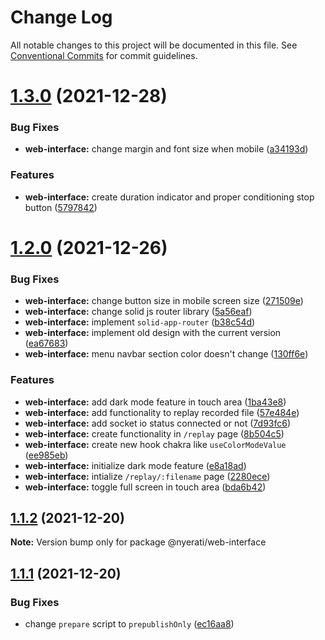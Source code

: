 # Change Log

All notable changes to this project will be documented in this file.
See [Conventional Commits](https://conventionalcommits.org) for commit guidelines.

# [1.3.0](https://github.com/reacto11mecha/nyerati/compare/@nyerati/web-interface@1.2.0...@nyerati/web-interface@1.3.0) (2021-12-28)

### Bug Fixes

- **web-interface:** change margin and font size when mobile ([a34193d](https://github.com/reacto11mecha/nyerati/commit/a34193d210dac94e2241c47fca448d0a10397823))

### Features

- **web-interface:** create duration indicator and proper conditioning stop button ([5797842](https://github.com/reacto11mecha/nyerati/commit/5797842605e6c8891093483c65382edfceddf38d))

# [1.2.0](https://github.com/reacto11mecha/nyerati/compare/@nyerati/web-interface@1.1.2...@nyerati/web-interface@1.2.0) (2021-12-26)

### Bug Fixes

- **web-interface:** change button size in mobile screen size ([271509e](https://github.com/reacto11mecha/nyerati/commit/271509eebd44e4afd80fd9f98c93b4394aa638bf))
- **web-interface:** change solid js router library ([5a56eaf](https://github.com/reacto11mecha/nyerati/commit/5a56eaf1b398c614eb4821248c89a71d1ffc99b7))
- **web-interface:** implement `solid-app-router` ([b38c54d](https://github.com/reacto11mecha/nyerati/commit/b38c54d96ba520ccba95076b2605e8c52931f63f))
- **web-interface:** implement old design with the current version ([ea67683](https://github.com/reacto11mecha/nyerati/commit/ea67683c63673bab89aa53a3acaf1d910e6ec5df))
- **web-interface:** menu navbar section color doesn't change ([130ff6e](https://github.com/reacto11mecha/nyerati/commit/130ff6e528f7534a894192d22ece9cd56d357e8d))

### Features

- **web-interface:** add dark mode feature in touch area ([1ba43e8](https://github.com/reacto11mecha/nyerati/commit/1ba43e8372a91f1bf92e8cd412f12f02dd7c22f5))
- **web-interface:** add functionality to replay recorded file ([57e484e](https://github.com/reacto11mecha/nyerati/commit/57e484e0c5fc5d2b618cb49ff4b1d9a9652a3977))
- **web-interface:** add socket io status connected or not ([7d93fc6](https://github.com/reacto11mecha/nyerati/commit/7d93fc6097e2a522bcf046f536d18487157f52f1))
- **web-interface:** create functionality in `/replay` page ([8b504c5](https://github.com/reacto11mecha/nyerati/commit/8b504c5610aefb0ef0cbb5ce9d3a83ad840edadc))
- **web-interface:** create new hook chakra like `useColorModeValue` ([ee985eb](https://github.com/reacto11mecha/nyerati/commit/ee985eb8a4538a4f7bc8c4311efc53961a36991d))
- **web-interface:** initialize dark mode feature ([e8a18ad](https://github.com/reacto11mecha/nyerati/commit/e8a18ad923e30c1df688135aa001a3e3384f3fae))
- **web-interface:** intialize `/replay/:filename` page ([2280ece](https://github.com/reacto11mecha/nyerati/commit/2280ece0ce0c61a72e767ec963b427c43e0d5c9e))
- **web-interface:** toggle full screen in touch area ([bda6b42](https://github.com/reacto11mecha/nyerati/commit/bda6b4243fb481cd55fffbab545c2296f993d000))

## [1.1.2](https://github.com/reacto11mecha/nyerati/compare/@nyerati/web-interface@1.1.1...@nyerati/web-interface@1.1.2) (2021-12-20)

**Note:** Version bump only for package @nyerati/web-interface

## [1.1.1](https://github.com/reacto11mecha/nyerati/compare/@nyerati/web-interface@1.1.0...@nyerati/web-interface@1.1.1) (2021-12-20)

### Bug Fixes

- change `prepare` script to `prepublishOnly` ([ec16aa8](https://github.com/reacto11mecha/nyerati/commit/ec16aa87a3c0e3d36b7d8d9443f62110ccbf1ff0))
